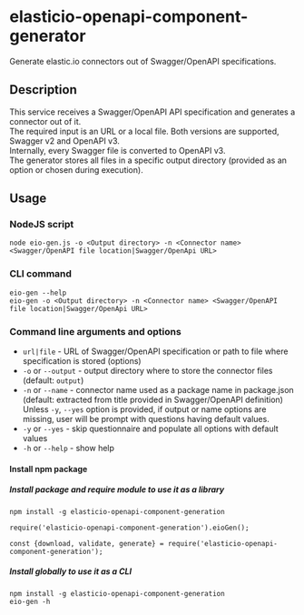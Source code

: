 # elasticio-openapi-component-generator

Generate elastic.io connectors out of Swagger/OpenAPI specifications.

## Description

This service receives a Swagger/OpenAPI API specification and generates a connector out of it.\
The required input is an URL or a local file. Both versions are supported, Swagger v2 and
OpenAPI v3.\
Internally, every Swagger file is converted to OpenAPI v3.\
The generator stores all files in a specific output directory (provided as an option or chosen during execution).

## Usage

### NodeJS script
```shell
node eio-gen.js -o <Output directory> -n <Connector name> <Swagger/OpenAPI file location|Swagger/OpenApi URL> 
```
### CLI command
```shell
eio-gen --help
eio-gen -o <Output directory> -n <Connector name> <Swagger/OpenAPI file location|Swagger/OpenApi URL> 
```
### Command line arguments and options
- `url|file` - URL of Swagger/OpenAPI specification or path to file where specification is stored
(options)
- `-o` or `--output` - output directory where to store the connector files (default: `output`)
- `-n` or `--name` - connector name used as a package name in package.json (default: extracted from title provided in Swagger/OpenAPI definition)\
Unless `-y`, `--yes` option is provided, if output or name options are missing, user will be prompt with questions having default values.
- `-y` or `--yes` - skip questionnaire and populate all options with default values
- `-h` or `--help` - show help

#### Install npm package

##### Install package and require module to use it as a library
```shell
npm install -g elasticio-openapi-component-generation
```

```
require('elasticio-openapi-component-generation').eioGen();

const {download, validate, generate} = require('elasticio-openapi-component-generation');
```

##### Install globally to use it as a CLI
```shell
npm install -g elasticio-openapi-component-generation
eio-gen -h
```